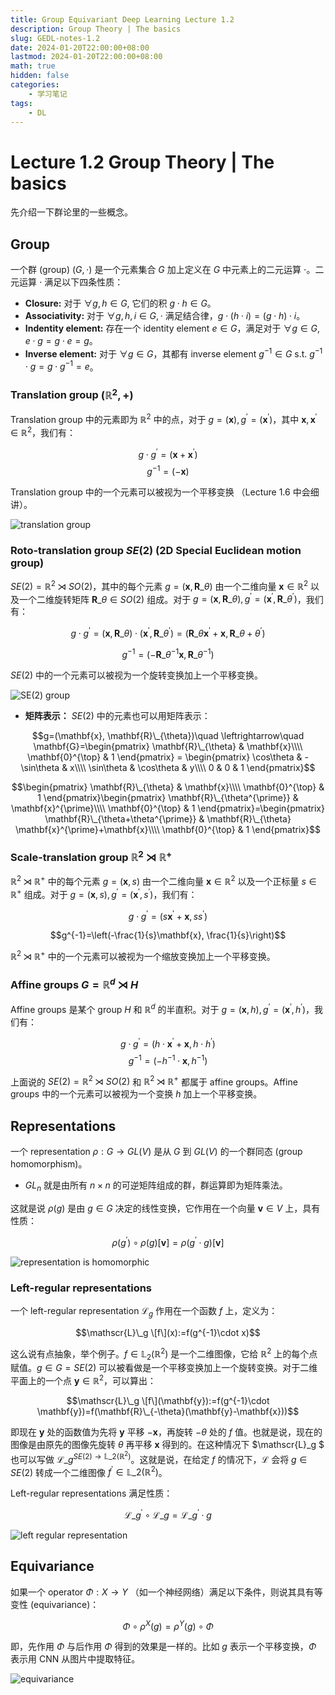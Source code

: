 ```yaml
---
title: Group Equivariant Deep Learning Lecture 1.2
description: Group Theory | The basics
slug: GEDL-notes-1.2
date: 2024-01-20T22:00:00+08:00
lastmod: 2024-01-20T22:00:00+08:00
math: true
hidden: false
categories:
    - 学习笔记
tags:
    - DL
---
```


# Lecture 1.2 Group Theory | The basics

先介绍一下群论里的一些概念。

## Group

一个群 (group) $(G, \cdot)$ 是一个元素集合 $G$ 加上定义在 $G$ 中元素上的二元运算 $\cdot$。二元运算 $\cdot$ 满足以下四条性质：
- **Closure:** 对于 $\forall g, h \in G$, 它们的积 $g\cdot h\in G$。
- **Associativity:** 对于 $\forall g,h,i \in G, \cdot$ 满足结合律，$g\cdot (h\cdot i)=(g\cdot h)\cdot i$。
- **Indentity element:** 存在一个 identity element $e\in G$，满足对于 $\forall g\in G, e\cdot g=g\cdot e=g$。
- **Inverse element:** 对于 $\forall g\in G$，其都有 inverse element $g^{-1}\in G$ s.t. $g^{-1}\cdot g=g \cdot g^{-1}=e$。

### Translation group $(\mathbb{R}^2, +)$

Translation group 中的元素即为 $\mathbb{R}^2$ 中的点，对于 $g=(\mathbf{x}), g^{\prime}=(\mathbf{x}^{\prime})$，其中 $\mathbf{x},\mathbf{x}^{\prime}\in \mathbb{R}^2$，我们有：

$$g\cdot g^{\prime}=(\mathbf{x}+\mathbf{x}^{\prime})$$
$$g^{-1}=(-\mathbf{x})$$

Translation group 中的一个元素可以被视为一个平移变换 （Lecture 1.6 中会细讲）。

![translation group](translation_group.png)

### Roto-translation group $SE(2)$ (2D Special Euclidean motion group)

$SE(2)=\mathbb{R}^2\rtimes SO(2)$，其中的每个元素 $g=(\mathbf{x}, \mathbf{R}\_{\theta} )$ 由一个二维向量 $\mathbf{x}\in \mathbb{R}^2$ 以及一个二维旋转矩阵 $\mathbf{R}\_{\theta} \in SO(2)$ 组成。对于 $g=(\mathbf{x}, \mathbf{R}\_{\theta}) , g^{\prime}=(\mathbf{x}^{\prime}, \mathbf{R}\_{\theta^{\prime}} )$，我们有：

$$g\cdot g^{\prime}=(\mathbf{x}, \mathbf{R}\_{\theta}) \cdot (\mathbf{x}^{\prime}, \mathbf{R}\_{\theta^{\prime}})=(\mathbf{R}\_{\theta}\mathbf{x}^{\prime}+\mathbf{x}, \mathbf{R}\_{\theta+\theta^{\prime}} )$$

$$g^{-1}=(-\mathbf{R}\_{\theta}^{-1} \mathbf{x}, \mathbf{R}\_{\theta}^{-1} )$$

$SE(2)$ 中的一个元素可以被视为一个旋转变换加上一个平移变换。

![SE(2) group](SE(2).png)

- **矩阵表示：** $SE(2)$ 中的元素也可以用矩阵表示：

$$g=(\mathbf{x}, \mathbf{R}\_{\theta})\quad \leftrightarrow\quad \mathbf{G}=\begin{pmatrix} \mathbf{R}\_{\theta} & \mathbf{x}\\\\ \mathbf{0}^{\top} & 1 \end{pmatrix} = \begin{pmatrix} \cos\theta & -\sin\theta & x\\\\ \sin\theta & \cos\theta & y\\\\ 0 & 0 & 1 \end{pmatrix}$$

$$\begin{pmatrix} \mathbf{R}\_{\theta} & \mathbf{x}\\\\ \mathbf{0}^{\top} & 1 \end{pmatrix}\begin{pmatrix} \mathbf{R}\_{\theta^{\prime}} & \mathbf{x}^{\prime}\\\\ \mathbf{0}^{\top} & 1 \end{pmatrix}=\begin{pmatrix} \mathbf{R}\_{\theta+\theta^{\prime}} & \mathbf{R}\_{\theta} \mathbf{x}^{\prime}+\mathbf{x}\\\\ \mathbf{0}^{\top} & 1 \end{pmatrix}$$

### Scale-translation group $\mathbb{R}^2\rtimes\mathbb{R}^+$

$\mathbb{R}^2\rtimes\mathbb{R}^+$ 中的每个元素 $g=(\mathbf{x},s)$ 由一个二维向量 $\mathbf{x}\in\mathbb{R}^2$ 以及一个正标量 $s\in \mathbb{R}^+$ 组成。对于 $g=(\mathbf{x},s), g^{\prime}=(\mathbf{x}^{\prime}, s^{\prime})$，我们有：

$$g\cdot g^{\prime}=(s\mathbf{x}^{\prime}+\mathbf{x}, ss^{\prime})$$

$$g^{-1}=\left(-\frac{1}{s}\mathbf{x}, \frac{1}{s}\right)$$

$\mathbb{R}^2\rtimes\mathbb{R}^+$ 中的一个元素可以被视为一个缩放变换加上一个平移变换。

### Affine groups $G=\mathbb{R}^{d}\rtimes H$

Affine groups 是某个 group $H$ 和 $\mathbb{R}^d$ 的半直积。对于 $g=(\mathbf{x},h), g^{\prime}=(\mathbf{x}^{\prime}, h^{\prime})$，我们有：

$$g\cdot g^{\prime}=(h\cdot\mathbf{x}^{\prime}+\mathbf{x}, h\cdot h^{\prime})$$
$$g^{-1}=\left(-h^{-1}\cdot\mathbf{x}, h^{-1}\right)$$

上面说的 $SE(2)=\mathbb{R}^2\rtimes SO(2)$ 和 $\mathbb{R}^2\rtimes\mathbb{R}^+$ 都属于 affine groups。Affine groups 中的一个元素可以被视为一个变换 $h$ 加上一个平移变换。

## Representations

一个 representation $\rho: G\rightarrow GL(V)$ 是从 $G$ 到 $GL(V)$ 的一个群同态 (group homomorphism)。

- $GL_n$ 就是由所有 $n\times n$ 的可逆矩阵组成的群，群运算即为矩阵乘法。

这就是说 $\rho(g)$ 是由 $g\in G$ 决定的线性变换，它作用在一个向量 $\mathbf{v}\in V$ 上，具有性质：

$$\rho(g^{\prime})\circ\rho(g)[\mathbf{v}]=\rho(g^{\prime}\cdot g)[\mathbf{v}]$$


![representation is homomorphic](representation.png)


### Left-regular representations

一个 left-regular representation $\mathscr{L}_g$ 作用在一个函数 $f$ 上，定义为：

$$\mathscr{L}\_g \[f\](x):=f(g^{-1}\cdot x)$$

这么说有点抽象，举个例子。$f\in \mathbb{L}_2(\mathbb{R}^2)$ 是一个二维图像，它给 $\mathbb{R}^2$ 上的每个点赋值。$g\in G=SE(2)$ 可以被看做是一个平移变换加上一个旋转变换。对于二维平面上的一个点 $\mathbf{y}\in\mathbb{R}^2$，可以算出：

$$\mathscr{L}\_g \[f\](\mathbf{y}):=f(g^{-1}\cdot \mathbf{y})=f(\mathbf{R}\_{-\theta}(\mathbf{y}-\mathbf{x}))$$

即现在 $\mathbf{y}$ 处的函数值为先将 $\mathbf{y}$ 平移 $-\mathbf{x}$，再旋转 $-\theta$ 处的 $f$ 值。也就是说，现在的图像是由原先的图像先旋转 $\theta$ 再平移 $\mathbf{x}$ 得到的。在这种情况下 $\mathscr{L}\_g $ 也可以写做 $\mathscr{L}\_g^{SE(2)\rightarrow \mathbb{L}\_2 (\mathbb{R}^2)}$。这就是说，在给定 $f$ 的情况下，$\mathscr{L}$ 会将 $g\in SE(2)$ 转成一个二维图像 $f^{\prime}\in \mathbb{L}\_2 (\mathbb{R}^2)$。

Left-regular representations 满足性质：

$$\mathscr{L}\_{g^{\prime}}\circ\mathscr{L}\_g=\mathscr{L}\_{g^{\prime}\cdot g}$$

![left regular representation](left_regular_rep.png)


## Equivariance

如果一个 operator $\Phi: X\rightarrow Y$ （如一个神经网络）满足以下条件，则说其具有等变性 (equivariance)：

$$\Phi\circ \rho^X(g)=\rho^Y(g)\circ \Phi$$

即，先作用 $\Phi$ 与后作用 $\Phi$ 得到的效果是一样的。比如 $g$ 表示一个平移变换，$\Phi$ 表示用 CNN 从图片中提取特征。

![equivariance](equivariance.png)
